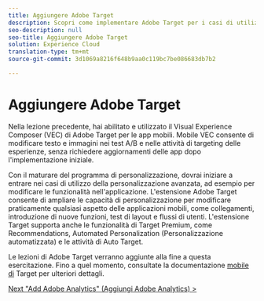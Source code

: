 ```yaml
---
title: Aggiungere Adobe Target
description: Scopri come implementare Adobe Target per i casi di utilizzo della personalizzazione avanzata. Questa lezione fa parte dell'esercitazione Implementazione di Experience Cloud nelle applicazioni iOS Objective-C per dispositivi mobili.
seo-description: null
seo-title: Aggiungere Adobe Target
solution: Experience Cloud
translation-type: tm+mt
source-git-commit: 3d1069a8216f648b9aa0c119bc7be086683db7b2

---
```



# Aggiungere Adobe Target

Nella lezione precedente, hai abilitato e utilizzato il Visual Experience Composer (VEC) di Adobe Target per le app mobili. Mobile VEC consente di modificare testo e immagini nei test A/B e nelle attività di targeting delle esperienze, senza richiedere aggiornamenti delle app dopo l'implementazione iniziale.

Con il maturare del programma di personalizzazione, dovrai iniziare a entrare nei casi di utilizzo della personalizzazione avanzata, ad esempio per modificare le funzionalità nell'applicazione. L'estensione Adobe Target consente di ampliare le capacità di personalizzazione per modificare praticamente qualsiasi aspetto delle applicazioni mobili, come collegamenti, introduzione di nuove funzioni, test di layout e flussi di utenti. L'estensione Target supporta anche le funzionalità di Target Premium, come Recommendations, Automated Personalization (Personalizzazione automatizzata) e le attività di Auto Target.

Le lezioni di Adobe Target verranno aggiunte alla fine a questa esercitazione. Fino a quel momento, consultate la documentazione [mobile di](https://aep-sdks.gitbook.io/docs/using-mobile-extensions/adobe-target) Target per ulteriori dettagli.

[Next "Add Adobe Analytics" (Aggiungi Adobe Analytics) &gt;](analytics.md)